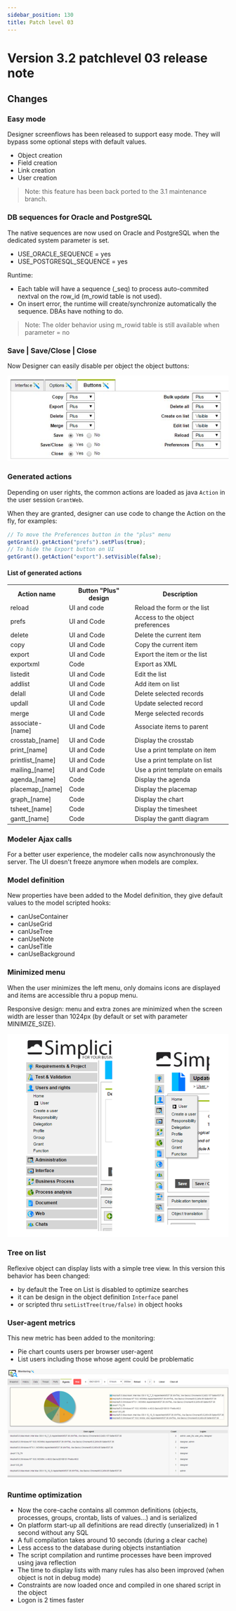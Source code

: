 ```yaml
---
sidebar_position: 130
title: Patch level 03
---
```


Version 3.2 patchlevel 03 release note
======================================

Changes
-------

### Easy mode

Designer screenflows has been released to support easy mode.
They will bypass some optional steps with default values.

* Object creation
* Field creation
* Link creation
* User creation

> Note: this feature has been back ported to the 3.1 maintenance branch.

### DB sequences for Oracle and PostgreSQL

The native sequences are now used on Oracle and PostgreSQL when the dedicated system parameter is set.
* USE_ORACLE_SEQUENCE = yes
* USE_POSTGRESQL_SEQUENCE = yes

Runtime:
- Each table will have a sequence (<tablename>_seq) to process auto-commited nextval on the row_id (m_rowid table is not used).
- On insert error, the runtime will create/synchronize automatically the sequence. DBAs have nothing to do.

> Note: The older behavior using m_rowid table is still available when parameter = no

### Save | Save/Close | Close

Now Designer can easily disable per object the object buttons:

![](img/releasenote-patchlevel-03/btn.jpg)

### Generated actions

Depending on user rights, the common actions are loaded as java `Action` in the user session `GrantWeb`.

When they are granted, designer can use code to change the Action on the fly, for examples:

```javascript
// To move the Preferences button in the "plus" menu
getGrant().getAction("prefs").setPlus(true);
// To hide the Export button on UI
getGrant().getAction("export").setVisible(false);
```

#### List of generated actions

<table>
<tr><th>Action name</th><th>Button "Plus" design</th><th>Description</th></tr>
<tr><td>reload</td><td>UI and code</td><td>Reload the form or the list</td></tr>
<tr><td>prefs</td><td>UI and Code</td><td>Access to the object preferences</td></tr>
<tr><td>delete</td><td>UI and Code</td><td>Delete the current item</td></tr>
<tr><td>copy</td><td>UI and Code</td><td>Copy the current item</td></tr>
<tr><td>export</td><td>UI and Code</td><td>Export the item or the list</td></tr>
<tr><td>exportxml</td><td>Code</td><td>Export as XML</td></tr>
<tr><td>listedit</td><td>UI and Code</td><td>Edit the list</td></tr>
<tr><td>addlist</td><td>UI and Code</td><td>Add item on list</td></tr>
<tr><td>delall</td><td>UI and Code</td><td>Delete selected records</td></tr>
<tr><td>updall</td><td>UI and Code</td><td>Update selected record</td></tr>
<tr><td>merge</td><td>UI and Code</td><td>Merge selected records</td></tr>
<tr><td>associate-[name]</td><td>UI and Code</td><td>Associate items to parent</td></tr>
<tr><td>crosstab_[name]</td><td>UI and Code</td><td>Display the crosstab</td></tr>
<tr><td>print_[name]</td><td>UI and Code</td><td>Use a print template on item</td></tr>
<tr><td>printlist_[name]</td><td>UI and Code</td><td>Use a print template on list</td></tr>
<tr><td>mailing_[name]</td><td>UI and Code</td><td>Use a print template on emails</td></tr>
<tr><td>agenda_[name]</td><td>Code</td><td>Display the agenda</td></tr>
<tr><td>placemap_[name]</td><td>Code</td><td>Display the placemap</td></tr>
<tr><td>graph_[name]</td><td>Code</td><td>Display the chart</td></tr>
<tr><td>tsheet_[name]</td><td>Code</td><td>Display the timesheet</td></tr>
<tr><td>gantt_[name]</td><td>Code</td><td>Display the gantt diagram</td></tr>
</table>

### Modeler Ajax calls

For a better user experience, the modeler calls now asynchronously the server.
The UI doesn't freeze anymore when models are complex.

### Model definition

New properties have been added to the Model definition, they give default values to the model scripted hooks:
- canUseContainer
- canUseGrid
- canUseTree
- canUseNote
- canUseTitle
- canUseBackground

### Minimized menu

When the user minimizes the left menu, only domains icons are displayed and items are accessible thru a popup menu.

Responsive design: menu and extra zones are minimized when the screen width are lesser than 1024px (by default or set with parameter MINIMIZE_SIZE).

![](img/releasenote-patchlevel-03/minimenu.png)

### Tree on list

Reflexive object can display lists with a simple tree view. In this version this behavior has been changed:
- by default the Tree on List is disabled to optimize searches
- it can be design in the object definition `Interface` panel
- or scripted thru `setListTree(true/false)` in object hooks

### User-agent metrics

This new metric has been added to the monitoring:

- Pie chart counts users per browser user-agent
- List users including those whose agent could be problematic

![](img/releasenote-patchlevel-03/useragent.png)

### Runtime optimization

- Now the core-cache contains all common definitions (objects, processes, groups, crontab, lists of values...) and is serialized
- On platform start-up all definitions are read directly (unserialized) in 1 second without any SQL
- A full compilation takes around 10 seconds (during a clear cache)
- Less access to the database during objects instantiation
- The script compilation and runtime processes have been improved using java reflection
- The time to display lists with many rules has also been improved (when object is not in debug mode)
- Constraints are now loaded once and compiled in one shared script in the object
- Logon is 2 times faster


